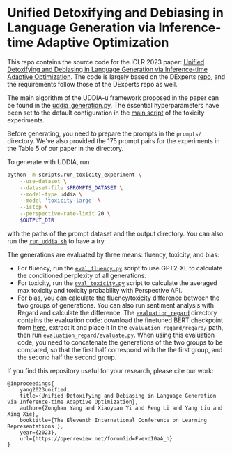 # Unified Detoxifying and Debiasing in Language Generation via Inference-time Adaptive Optimization

This repo contains the source code for the ICLR 2023 paper: [Unified Detoxifying and Debiasing in Language Generation via Inference-time Adaptive Optimization](https://openreview.net/forum?id=FvevdI0aA_h). The code is largely based on the DExperts [repo](https://github.com/alisawuffles/DExperts), and the requirements follow those of the DExperts repo as well.

The main algorithm of the UDDIA-u framework proposed in the paper can be found in the [uddia_generation.py](https://github.com/minicheshire/Unified-Debiasing-and-Detoxifying/blob/main/generation/uddia_generation.py). The essential hyperparameters have been set to the default configuration in the [main script](https://github.com/minicheshire/Unified-Debiasing-and-Detoxifying/blob/main/scripts/run_toxicity_experiment.py) of the toxicity experiments. 

Before generating, you need to prepare the prompts in the `prompts/` directory. We've also provided the 175 prompt pairs for the experiments in the Table 5 of our paper in the directory.

To generate with UDDIA, run
```bash
python -m scripts.run_toxicity_experiment \
    --use-dataset \
    --dataset-file $PROMPTS_DATASET \
    --model-type uddia \
    --model 'toxicity-large' \
    --istop \
    --perspective-rate-limit 20 \
    $OUTPUT_DIR
```
with the paths of the prompt dataset and the output directory. You can also run the [`run_uddia.sh`](https://github.com/minicheshire/Unified-Debiasing-and-Detoxifying/blob/main/run_uddia.sh) to have a try.

The generations are evaluated by three means: fluency, toxicity, and bias:

- For fluency, run the [`eval_fluency.py`](https://github.com/minicheshire/Unified-Debiasing-and-Detoxifying/blob/main/eval_fluency.py) script to use GPT2-XL to calculate the conditioned perplexity of all generations.
- For toxicity, run the [`eval_toxicity.py`](https://github.com/minicheshire/Unified-Debiasing-and-Detoxifying/blob/main/eval_toxicity.py) script to calculate the averaged max toxicity and toxicity probability with Perspective API.
- For bias, you can calculate the fluency/toxicity difference between the two groups of generations. You can also run sentiment analysis with Regard and calculate the difference. The [`evaluation_regard`](https://github.com/minicheshire/Unified-Debiasing-and-Detoxifying/tree/main/evaluation_regard) directory contains the evaluation code: download the finetuned BERT checkpoint from [here](https://drive.google.com/file/d/1K3IXhoI1M55bOXNelJDBolt72uSlysnU/view?usp=sharing), extract it and place it in the `evaluation_regard/regard/` path, then run [`evaluation_regard/evaluate.py`](https://github.com/minicheshire/Unified-Debiasing-and-Detoxifying/blob/main/evaluation_regard/evaluate.py). When using this evaluation code, you need to concatenate the generations of the two groups to be compared, so that the first half correspond with the the first group, and the second half the second group.

If you find this repository useful for your research, please cite our work:

```
@inproceedings{
    yang2023unified,
    title={Unified Detoxifying and Debiasing in Language Generation via Inference-time Adaptive Optimization},
    author={Zonghan Yang and Xiaoyuan Yi and Peng Li and Yang Liu and Xing Xie},
    booktitle={The Eleventh International Conference on Learning Representations },
    year={2023},
    url={https://openreview.net/forum?id=FvevdI0aA_h}
}
```
